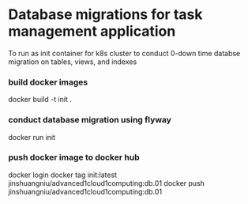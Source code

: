# Database migrations for task management application

To run as init container for k8s cluster to conduct 0-down time databse migration on tables, views, and indexes


### build docker images

docker build -t init .

### conduct database migration using flyway

docker run init

### push docker image to docker hub

docker login
docker tag init:latest jinshuangniu/advanced1cloud1computing:db.01
docker push jinshuangniu/advanced1cloud1computing:db.01
